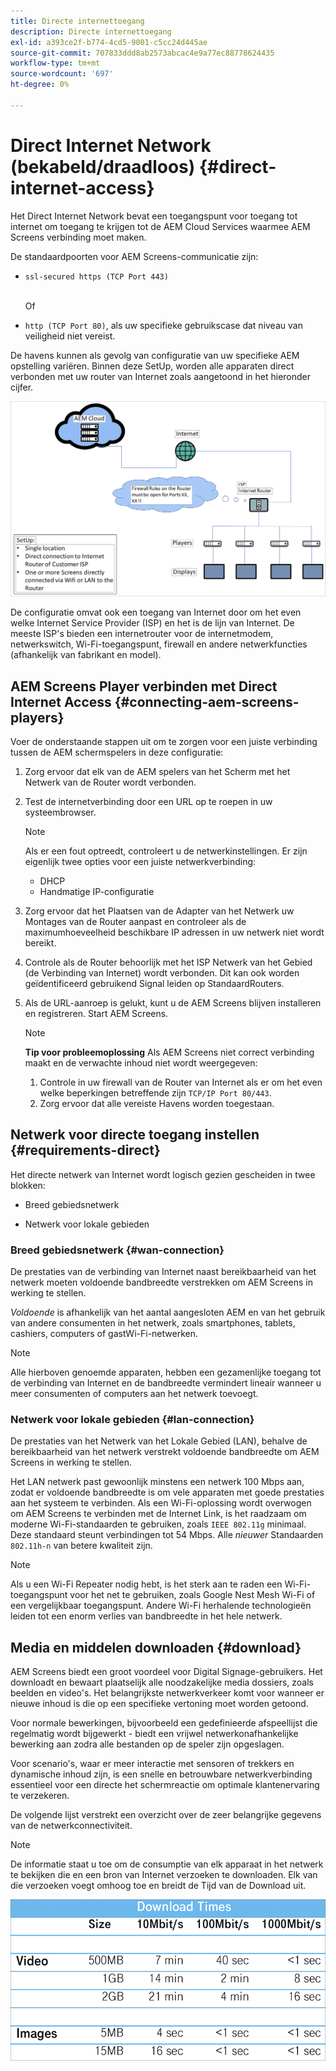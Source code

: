 ```yaml
---
title: Directe internettoegang
description: Directe internettoegang
exl-id: a393ce2f-b774-4cd5-9001-c5cc24d445ae
source-git-commit: 707833ddd8ab2573abcac4e9a77ec88778624435
workflow-type: tm+mt
source-wordcount: '697'
ht-degree: 0%

---
```


# Direct Internet Network (bekabeld/draadloos) {#direct-internet-access}

Het Direct Internet Network bevat een toegangspunt voor toegang tot internet om toegang te krijgen tot de AEM Cloud Services waarmee AEM Screens verbinding moet maken.

De standaardpoorten voor AEM Screens-communicatie zijn:
* `ssl-secured https (TCP Port 443)`

   <br>Of</br>

* `http (TCP Port 80)`, als uw specifieke gebruikscase dat niveau van veiligheid niet vereist.

De havens kunnen als gevolg van configuratie van uw specifieke AEM opstelling variëren. Binnen deze SetUp, worden alle apparaten direct verbonden met uw router van Internet zoals aangetoond in het hieronder cijfer.

![](/help/assets/direct-access-2.png)

De configuratie omvat ook een toegang van Internet door om het even welke Internet Service Provider (ISP) en het is de lijn van Internet. De meeste ISP&#39;s bieden een internetrouter voor de internetmodem, netwerkswitch, Wi-Fi-toegangspunt, firewall en andere netwerkfuncties (afhankelijk van fabrikant en model).

## AEM Screens Player verbinden met Direct Internet Access {#connecting-aem-screens-players}

Voer de onderstaande stappen uit om te zorgen voor een juiste verbinding tussen de AEM schermspelers in deze configuratie:

1. Zorg ervoor dat elk van de AEM spelers van het Scherm met het Netwerk van de Router wordt verbonden.
1. Test de internetverbinding door een URL op te roepen in uw systeembrowser.

   >[!NOTE]
   >Als er een fout optreedt, controleert u de netwerkinstellingen. Er zijn eigenlijk twee opties voor een juiste netwerkverbinding:
   >* DHCP
   >* Handmatige IP-configuratie


1. Zorg ervoor dat het Plaatsen van de Adapter van het Netwerk uw Montages van de Router aanpast en controleer als de maximumhoeveelheid beschikbare IP adressen in uw netwerk niet wordt bereikt.

1. Controle als de Router behoorlijk met het ISP Netwerk van het Gebied (de Verbinding van Internet) wordt verbonden. Dit kan ook worden geïdentificeerd gebruikend Signal leiden op StandaardRouters.
1. Als de URL-aanroep is gelukt, kunt u de AEM Screens blijven installeren en registreren. Start AEM Screens.

   >[!NOTE]
   >**Tip voor probleemoplossing**
   >Als AEM Screens niet correct verbinding maakt en de verwachte inhoud niet wordt weergegeven:
   >
   >1. Controle in uw firewall van de Router van Internet als er om het even welke beperkingen betreffende zijn `TCP/IP Port 80/443`.
   >1. Zorg ervoor dat alle vereiste Havens worden toegestaan.


## Netwerk voor directe toegang instellen {#requirements-direct}

Het directe netwerk van Internet wordt logisch gezien gescheiden in twee blokken:

* Breed gebiedsnetwerk

* Netwerk voor lokale gebieden

### Breed gebiedsnetwerk {#wan-connection}

De prestaties van de verbinding van Internet naast bereikbaarheid van het netwerk moeten voldoende bandbreedte verstrekken om AEM Screens in werking te stellen.

*Voldoende* is afhankelijk van het aantal aangesloten AEM en van het gebruik van andere consumenten in het netwerk, zoals smartphones, tablets, cashiers, computers of gastWi-Fi-netwerken.

>[!NOTE]
>
>Alle hierboven genoemde apparaten, hebben een gezamenlijke toegang tot de verbinding van Internet en de bandbreedte vermindert lineair wanneer u meer consumenten of computers aan het netwerk toevoegt.

### Netwerk voor lokale gebieden {#lan-connection}

De prestaties van het Netwerk van het Lokale Gebied (LAN), behalve de bereikbaarheid van het netwerk verstrekt voldoende bandbreedte om AEM Screens in werking te stellen.

Het LAN netwerk past gewoonlijk minstens een netwerk 100 Mbps aan, zodat er voldoende bandbreedte is om vele apparaten met goede prestaties aan het systeem te verbinden.
Als een Wi-Fi-oplossing wordt overwogen om AEM Screens te verbinden met de Internet Link, is het raadzaam om moderne Wi-Fi-standaarden te gebruiken, zoals `IEEE 802.11g` minimaal. Deze standaard steunt verbindingen tot 54 Mbps. Alle *nieuwer* Standaarden `802.11h-n` van betere kwaliteit zijn.

>[!NOTE]
>
>Als u een Wi-Fi Repeater nodig hebt, is het sterk aan te raden een Wi-Fi-toegangspunt voor het net te gebruiken, zoals Google Nest Mesh Wi-Fi of een vergelijkbaar toegangspunt. Andere Wi-Fi herhalende technologieën leiden tot een enorm verlies van bandbreedte in het hele netwerk.

## Media en middelen downloaden {#download}

AEM Screens biedt een groot voordeel voor Digital Signage-gebruikers. Het downloadt en bewaart plaatselijk alle noodzakelijke media dossiers, zoals beelden en video&#39;s. Het belangrijkste netwerkverkeer komt voor wanneer er nieuwe inhoud is die op een specifieke vertoning moet worden getoond.

Voor normale bewerkingen, bijvoorbeeld een gedefinieerde afspeellijst die regelmatig wordt bijgewerkt - biedt een vrijwel netwerkonafhankelijke bewerking aan zodra alle bestanden op de speler zijn opgeslagen.

Voor scenario&#39;s, waar er meer interactie met sensoren of trekkers en dynamische inhoud zijn, is een snelle en betrouwbare netwerkverbinding essentieel voor een directe het schermreactie om optimale klantenervaring te verzekeren.

De volgende lijst verstrekt een overzicht over de zeer belangrijke gegevens van de netwerkconnectiviteit.

>[!NOTE]
>
>De informatie staat u toe om de consumptie van elk apparaat in het netwerk te bekijken die en een bron van Internet verzoeken te downloaden. Elk van die verzoeken voegt omhoog toe en breidt de Tijd van de Download uit.

![](/help/assets/download-times-direct.png)
